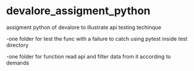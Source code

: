 # devalore_assigment_python
assigment python of devalore to illustrate api testing techinque

-one folder for test the func with a failure to catch using pytest inside test directory

-one folder for function read api and filter data from it according to demands 


